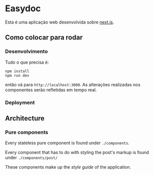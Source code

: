# Easydoc

Esta é uma aplicação web desenvolvida sobre
[next.js](https://zeit.co/blog/next).

## Como colocar para rodar

### Desenvolvimento

Tudo o que precisa é:

```
npm install
npm run dev
```

então vá para `http://localhost:3000`. As alterações realizadas nos componentes
serão refletidas em tempo real.

### Deployment


## Architecture

### Pure components

Every stateless pure component is found under `./components`.

Every component that has to do with styling the post's markup
is found under `./components/post/`

These components make up the _style guide_ of the application.
